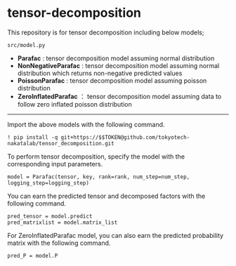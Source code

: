 # tensor-decomposition
This repository is for tensor decomposition including below models;

`src/model.py`
- **Parafac** : tensor decomposition model assuming normal distribution
- **NonNegativeParafac** : tensor decomposition model assuming normal distribution which returns non-negative predicted values
- **PoissonParafac** : tensor decomposition model assuming poisson distribution
- **ZeroInflatedParafac** ： tensor decomposition model assuming data to follow zero inflated poisson distribution 

----------------------------

Import the above models with the following command.
```
! pip install -q git+https://$$TOKEN@github.com/tokyotech-nakatalab/tensor_decomposition.git
```


To perform tensor decomposition, specify the model with the corresponding input parameters.
```
model = Parafac(tensor, key, rank=rank, num_step=num_step, logging_step=logging_step)
```

You can earn the predicted tensor and decomposed factors with the following command.
```
pred_tensor = model.predict
pred_matrixlist = model.matrix_list
```

For ZeroInflatedParafac model, you can also earn the predicted probability matrix with the following command.
```
pred_P = model.P
````
